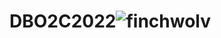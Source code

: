# DBO2C2022![finchwolv](https://user-images.githubusercontent.com/101750106/159143052-577b36c2-7327-4b47-af1b-37ff1dcec3b6.jpg)
